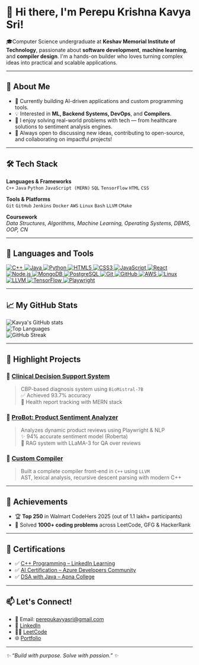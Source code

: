 # 👋 Hi there, I'm Perepu Krishna Kavya Sri!

🎓Computer Science undergraduate at **Keshav Memorial Institute of Technology**, passionate about **software development**, **machine learning**, and **compiler design**. I'm a hands-on builder who loves turning complex ideas into practical and scalable applications.

---

## 🚀 About Me

- 🔭 Currently building AI-driven applications and custom programming tools.
- 💡 Interested in **ML, Backend Systems, DevOps**, and **Compilers**.
- 🧠 I enjoy solving real-world problems with tech — from healthcare solutions to sentiment analysis engines.
- 💬 Always open to discussing new ideas, contributing to open-source, and collaborating on impactful projects!

---

## 🛠️ Tech Stack

**Languages & Frameworks**  
`C++` `Java` `Python` `JavaScript (MERN)` `SQL` `TensorFlow` `HTML` `CSS`

**Tools & Platforms**  
`Git` `GitHub` `Jenkins` `Docker` `AWS` `Linux` `Bash` `LLVM` `CMake`

**Coursework**  
_Data Structures, Algorithms, Machine Learning, Operating Systems, DBMS, OOP, CN_

---

## 🧰 Languages and Tools

<p align="left">
  <a href="https://cplusplus.com/" target="_blank">
    <img src="https://img.shields.io/badge/C++-00599C?style=for-the-badge&logo=c%2B%2B&logoColor=white" alt="C++"/>
  </a>
  <a href="https://www.java.com/" target="_blank">
    <img src="https://img.shields.io/badge/Java-ED8B00?style=for-the-badge&logo=java&logoColor=white" alt="Java"/>
  </a>
  <a href="https://www.python.org/" target="_blank">
    <img src="https://img.shields.io/badge/Python-3776AB?style=for-the-badge&logo=python&logoColor=white" alt="Python"/>
  </a>
  <a href="https://developer.mozilla.org/en-US/docs/Web/HTML" target="_blank">
    <img src="https://img.shields.io/badge/HTML5-E34F26?style=for-the-badge&logo=html5&logoColor=white" alt="HTML5"/>
  </a>
  <a href="https://developer.mozilla.org/en-US/docs/Web/CSS" target="_blank">
    <img src="https://img.shields.io/badge/CSS3-1572B6?style=for-the-badge&logo=css3&logoColor=white" alt="CSS3"/>
  </a>
  <a href="https://www.javascript.com/" target="_blank">
    <img src="https://img.shields.io/badge/JavaScript-F7DF1E?style=for-the-badge&logo=javascript&logoColor=black" alt="JavaScript"/>
  </a>
  <a href="https://reactjs.org/" target="_blank">
    <img src="https://img.shields.io/badge/React-61DAFB?style=for-the-badge&logo=react&logoColor=black" alt="React"/>
  </a>
  <a href="https://nodejs.org/" target="_blank">
    <img src="https://img.shields.io/badge/Node.js-339933?style=for-the-badge&logo=nodedotjs&logoColor=white" alt="Node.js"/>
  </a>
  <a href="https://www.mongodb.com/" target="_blank">
    <img src="https://img.shields.io/badge/MongoDB-4EA94B?style=for-the-badge&logo=mongodb&logoColor=white" alt="MongoDB"/>
  </a>
  <a href="https://www.postgresql.org/" target="_blank">
    <img src="https://img.shields.io/badge/PostgreSQL-316192?style=for-the-badge&logo=postgresql&logoColor=white" alt="PostgreSQL"/>
  </a>
  <a href="https://git-scm.com/" target="_blank">
    <img src="https://img.shields.io/badge/Git-F05032?style=for-the-badge&logo=git&logoColor=white" alt="Git"/>
  </a>
  <a href="https://github.com/" target="_blank">
    <img src="https://img.shields.io/badge/GitHub-181717?style=for-the-badge&logo=github&logoColor=white" alt="GitHub"/>
  </a>
  <a href="https://aws.amazon.com/" target="_blank">
    <img src="https://img.shields.io/badge/AWS-232F3E?style=for-the-badge&logo=amazonaws&logoColor=white" alt="AWS"/>
  </a>
  <a href="https://www.linux.org/" target="_blank">
    <img src="https://img.shields.io/badge/Linux-FCC624?style=for-the-badge&logo=linux&logoColor=black" alt="Linux"/>
  </a>
  <a href="https://www.llvm.org/" target="_blank">
    <img src="https://img.shields.io/badge/LLVM-262D3A?style=for-the-badge&logo=llvm&logoColor=white" alt="LLVM"/>
  </a>
  <a href="https://www.tensorflow.org/" target="_blank">
    <img src="https://img.shields.io/badge/TensorFlow-FF6F00?style=for-the-badge&logo=tensorflow&logoColor=white" alt="TensorFlow"/>
  </a>
  <a href="https://playwright.dev/" target="_blank">
    <img src="https://img.shields.io/badge/Playwright-2EAD33?style=for-the-badge&logo=playwright&logoColor=white" alt="Playwright"/>
  </a>
</p>

---

## 📈 My GitHub Stats

![Kavya's GitHub stats](https://github-readme-stats.vercel.app/api?username=kavyaPerepu19&show_icons=true&theme=radical)  
![Top Languages](https://github-readme-stats.vercel.app/api/top-langs/?username=kavyaPerepu19&layout=compact&theme=radical)  
![GitHub Streak](https://github-readme-streak-stats.herokuapp.com/?user=kavyaPerepu19&theme=radical)

---

## 🧩 Highlight Projects

### 🔬 [Clinical Decision Support System](https://github.com/kavyaPerepu19/Saanjh)
> CBP-based diagnosis system using `BioMistral-7B`  
> ✅ Achieved 93.7% accuracy  
> 🧾 Health report tracking with MERN stack

### 🤖 [ProBot: Product Sentiment Analyzer](https://github.com/kavyaPerepu19/reviewbot)
> Analyzes dynamic product reviews using Playwright & NLP  
> ✨ 94% accurate sentiment model (Roberta)  
> 🧠 RAG system with LLaMA-3 for QA over reviews

### 🔧 [Custom Compiler](https://github.com/kavyaPerepu19/my_lang)
> Built a complete compiler front-end in `C++` using `LLVM`  
> AST, lexical analysis, recursive descent parsing with modern C++

---

## 🏅 Achievements

- 🏆 **Top 250** in Walmart CodeHers 2025 (out of 1.1 lakh+ participants)
- 🧩 Solved **1000+ coding problems** across LeetCode, GFG & HackerRank


---

## 📜 Certifications

- ✅ [C++ Programming – LinkedIn Learning](https://drive.google.com/file/d/1QGs9eAC38TjZL5Kk1twdMsrFZMWtsj4B/view)
- ✅ [AI Certification – Azure Developers Community](https://drive.google.com/file/d/1N5UcOHUvQ1YrEiAKVNDP1aXQhBpOWePr/view)
- ✅ [DSA with Java – Apna College](https://drive.google.com/file/d/1V22xF9Lz21eB79T7ASyLj58Zn1ylOF19/view)

---

## 📫 Let's Connect!

- 📧 Email: [perepukavyasri@gmail.com](mailto:perepukavyasri@gmail.com)  
- 🔗 [LinkedIn](https://www.linkedin.com/in/kavya-perepu-b545ba26b/)  
- 👨‍💻 [LeetCode](https://leetcode.com/u/perepukavyasri/)  
- 🌐 [Portfolio](https://perepukavya.vercel.app/)


---

_✨ “Build with purpose. Solve with passion.” ✨_
